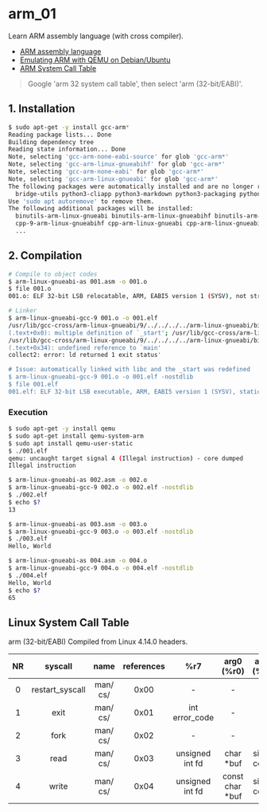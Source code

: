 # arm_01
Learn ARM assembly language (with cross compiler).

* [ARM assembly language](https://youtu.be/FV6P5eRmMh8)
* [Emulating ARM with QEMU on Debian/Ubuntu](https://gist.github.com/luk6xff/9f8d2520530a823944355e59343eadc1)
* [ARM System Call Table](https://chromium.googlesource.com/chromiumos/docs/+/master/constants/syscalls.md#arm-32_bit_EABI)

> Google 'arm 32 system call table', then select 'arm (32-bit/EABI)'.
## 1. Installation

```sh
$ sudo apt-get -y install gcc-arm*
Reading package lists... Done
Building dependency tree       
Reading state information... Done
Note, selecting 'gcc-arm-none-eabi-source' for glob 'gcc-arm*'
Note, selecting 'gcc-arm-linux-gnueabihf' for glob 'gcc-arm*'
Note, selecting 'gcc-arm-none-eabi' for glob 'gcc-arm*'
Note, selecting 'gcc-arm-linux-gnueabi' for glob 'gcc-arm*'
The following packages were automatically installed and are no longer required:
  bridge-utils python3-cliapp python3-markdown python3-packaging python3-pyparsing python3-ttystatus ubuntu-fan
Use 'sudo apt autoremove' to remove them.
The following additional packages will be installed:
  binutils-arm-linux-gnueabi binutils-arm-linux-gnueabihf binutils-arm-none-eabi cpp-9-arm-linux-gnueabi
  cpp-9-arm-linux-gnueabihf cpp-arm-linux-gnueabi cpp-arm-linux-gnueabihf gcc-10-cross-base
  ...


```

## 2. Compilation
```sh
# Compile to object codes
$ arm-linux-gnueabi-as 001.asm -o 001.o
$ file 001.o
001.o: ELF 32-bit LSB relocatable, ARM, EABI5 version 1 (SYSV), not stripped

# Linker
$ arm-linux-gnueabi-gcc-9 001.o -o 001.elf
/usr/lib/gcc-cross/arm-linux-gnueabi/9/../../../../arm-linux-gnueabi/bin/ld: 001.o: in function `_start':
(.text+0x0): multiple definition of `_start'; /usr/lib/gcc-cross/arm-linux-gnueabi/9/../../../../arm-linux-gnueabi/lib/../lib/crt1.o:(.text+0x0): first defined here
/usr/lib/gcc-cross/arm-linux-gnueabi/9/../../../../arm-linux-gnueabi/bin/ld: /usr/lib/gcc-cross/arm-linux-gnueabi/9/../../../../arm-linux-gnueabi/lib/../lib/crt1.o: in function `_start':
(.text+0x34): undefined reference to `main'
collect2: error: ld returned 1 exit status'

# Issue: automatically linked with libc and the _start was redefined
$ arm-linux-gnueabi-gcc-9 001.o -o 001.elf -nostdlib
$ file 001.elf
001.elf: ELF 32-bit LSB executable, ARM, EABI5 version 1 (SYSV), statically linked, BuildID[sha1]=f87b884f2a0392e29aa93715cd8981bb304866e1, not stripped
```

### Execution
```sh
$ sudo apt-get -y install qemu
$ sudo apt-get install qemu-system-arm
$ sudo apt install qemu-user-static
$ ./001.elf 
qemu: uncaught target signal 4 (Illegal instruction) - core dumped
Illegal instruction

$ arm-linux-gnueabi-as 002.asm -o 002.o
$ arm-linux-gnueabi-gcc-9 002.o -o 002.elf -nostdlib
$ ./002.elf
$ echo $?
13

$ arm-linux-gnueabi-as 003.asm -o 003.o
$ arm-linux-gnueabi-gcc-9 003.o -o 003.elf -nostdlib
$ ./003.elf 
Hello, World

$ arm-linux-gnueabi-as 004.asm -o 004.o
$ arm-linux-gnueabi-gcc-9 004.o -o 004.elf -nostdlib
$ ./004.elf 
Hello, World
$ echo $?
65
```

## Linux System Call Table
arm (32-bit/EABI)
Compiled from Linux 4.14.0 headers.

|NR	|syscall |name	|references	|%r7	|arg0 (%r0)	|arg1 (%r1)	|arg2 (%r2)	|arg3 (%r3)	|arg4 (%r4)	|arg5 (%r5)|
| :--: | :--: | :--: | :--: | :--: | :--: | :--: | :--: | :--: | :--: | :--: |
|0	|restart_syscall	|man/ cs/	|0x00|	-|	-|	-|	-|	-|	-|
|1	|exit	|man/ cs/	|0x01|	int error_code|	-|	-|	-|	-|	-|
|2	|fork	|man/ cs/	|0x02|	-|	-|	-|	-|	-|	-|
|3	|read	|man/ cs/	|0x03|	unsigned int fd	|char *buf	|size_t count|	-|	-|	-|
|4	|write	|man/ cs/	|0x04|	unsigned int fd	|const char *buf	|size_t count|